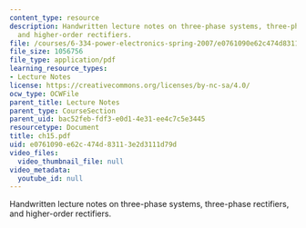 ```yaml
---
content_type: resource
description: Handwritten lecture notes on three-phase systems, three-phase rectifiers,
  and higher-order rectifiers.
file: /courses/6-334-power-electronics-spring-2007/e0761090e62c474d83113e2d3111d79d_ch15.pdf
file_size: 1056756
file_type: application/pdf
learning_resource_types:
- Lecture Notes
license: https://creativecommons.org/licenses/by-nc-sa/4.0/
ocw_type: OCWFile
parent_title: Lecture Notes
parent_type: CourseSection
parent_uid: bac52feb-fdf3-e0d1-4e31-ee4c7c5e3445
resourcetype: Document
title: ch15.pdf
uid: e0761090-e62c-474d-8311-3e2d3111d79d
video_files:
  video_thumbnail_file: null
video_metadata:
  youtube_id: null
---
```

Handwritten lecture notes on three-phase systems, three-phase rectifiers, and higher-order rectifiers.